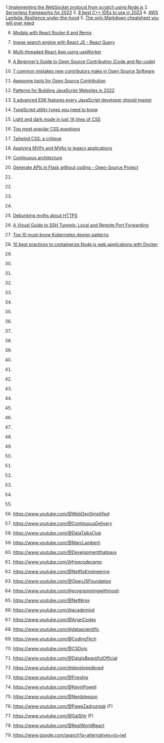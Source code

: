 1.[Implementing the WebSocket protocol from scratch using Node.js](https://blog.erickwendel.com.br/implementing-the-websocket-protocol-from-scratch-using-nodejs?source=personalized-newsletter&source-id=2023-01-26) 2. [Serverless frameworks for 2023](https://blog.elva-group.com/serverless-frameworks-for-2023) 3. [8 best C++ IDEs to use in 2023](https://dev.to/mariamarsh/8-best-c-ides-to-use-in-2023-4kf5) 4. [AWS Lambda: Resilience under-the-hood](https://xyz.us17.list-manage.com/track/click?u=219daa24bb0e9b48aea4bcfcf&id=f42bf3bb0f&e=dd2bc97987) 5. [The only Markdown cheatsheet you will ever need](https://dev.to/imluka/the-only-markdown-cheatsheet-you-will-ever-need-ccg)

6. [Modals with React Router 6 and Remix](https://dev.to/infoxicator/modals-with-react-router-6-and-remix-1e35)
7. [Image search engine with React JS - React Query](https://dev.to/franklin030601/image-search-engine-with-react-js-react-query-39)
8. [Multi-threaded React App using useWorker](https://dev.to/nilanth/multi-threaded-react-app-using-useworker-gf8)

9. [A Beginner’s Guide to Open Source Contribution (Code and No-code)](https://penaaz.hashnode.dev/a-beginners-guide-to-open-source-contribution-code-and-no-code?source=personalized-newsletter&source-id=2022-12-01)
10. [7 common mistakes new contributors make in Open Source Software](https://dev.to/codergirl1991/7-common-mistakes-new-contributors-make-in-open-source-software-2noo)
11. [Awesome tools for Open Source Contribution](https://dev.to/surajondev/awesome-tools-for-open-source-contribution-36cm)

12. [Patterns for Building JavaScript Websites in 2022](https://dev.to/this-is-learning/patterns-for-building-javascript-websites-in-2022-5a93)
13. [5 advanced ES6 features every JavaScript developer should master](https://dev.to/naubit/5-advanced-es6-features-every-javascript-developer-should-master-3mkn)
14. [TypeScript utility types you need to know](https://dev.to/builderio/typescript-utility-types-you-need-to-know-14b7)

15. [Light and dark mode in just 14 lines of CSS](https://dev.to/whitep4nth3r/light-and-dark-mode-in-just-14-lines-of-css-424e)
16. [Top most popular CSS questions](https://dev.to/rammcodes/top-10-most-popular-css-interview-questions-47cj)
17. [Tailwind CSS: a critique](https://dev.to/gravy59/tailwind-css-a-critique-2hfh)

18. [Applying MVPs and MVAs to legacy applications](https://www.infoq.com/articles/mvp-mva-legacy/)
19. [Continuous architecture](https://continuous-architecture.org)
20. [Generate APIs in Flask without coding - Open-Source Project](https://dev.to/sm0ke/generate-apis-in-flask-without-coding-open-source-project-3nni)

21. [](https://www.economist.com/business/2023/01/30/the-race-of-the-ai-labs-heats-up)
22. [](https://www.theinformation.com/articles/character-seeks-250-million-in-new-funding-amid-ai-boom)
23. [](https://arstechnica.com/gadgets/2023/01/the-generative-ai-revolution-has-begun-how-did-we-get-here/)
24. [](https://www.vox.com/recode/23580554/generative-ai-chatgpt-openai-stable-diffusion-legal-battles-napster-copyright-peter-kafka-column)

25. [Debunking myths about HTTPS](https://dev.to/jmau111/debunking-myths-about-https-f2k)
26. [A Visual Guide to SSH Tunnels: Local and Remote Port Forwarding](https://iximiuz.com/en/posts/ssh-tunnels/)

27. [Top 10 must-know Kubernetes design patterns](https://developers.redhat.com/blog/2020/05/11/top-10-must-know-kubernetes-design-patterns)
28. [10 best practices to containerize Node.js web applications with Docker](https://snyk.io/blog/10-best-practices-to-containerize-nodejs-web-applications-with-docker/)
29. [](https://blog.rishabkumar.com/how-did-i-become-a-devops-engineer)
30. [](https://blog.wemakedevs.org/are-you-a-devops-engineer-if-you-arent-writing-code)
31. [](https://blog.kubesimplify.com/kubernetes-126)

32. [](https://blog.yusadolat.me/10-github-repositories-that-help-you-become-a-better-devops-engineer)
33. [](https://blog.kubesimplify.com/managing-your-operating-system-with-package-managers)
34. [](https://blog.wemakedevs.org/a-devops-roadmap)
35. [](https://lo-victoria.com/series/devops)
36. [](https://danny.hashnode.dev/aws-devops-engineer-professional-exam-guide)

37. [](https://rapidapi.com/matchilling/api/chuck-norris/)
38. [](https://rapidapi.com/api-sports/api/api-football/)
39. [](https://rapidapi.com/wirefreethought/api/geodb-cities/)
40. [](https://rapidapi.com/apidojo/api/shazam/)
41. [](https://rapidapi.com/rapidapi/api/movie-database-alternative/)

42. [](https://twitter.com/Prathkum/status/1614887406276341761?s=20&t=t7CMB3u2WW7COxYybKjOHg)
43. [](https://twitter.com/steventey/status/1611417461194358785?s=20&t=t7CMB3u2WW7COxYybKjOHg)
44. [](https://twitter.com/adrian_twarog/status/1607405844924370944?s=20&t=t7CMB3u2WW7COxYybKjOHg)
45. [](https://twitter.com/Infoxicador/status/1606382229764116483?s=20&t=t7CMB3u2WW7COxYybKjOHg)

46. [](https://twitter.com/FRamsberg/status/1606821356330516480?s=20&t=t7CMB3u2WW7COxYybKjOHg)
47. [](https://twitter.com/goodside/status/1606611869661384706?s=20&t=t7CMB3u2WW7COxYybKjOHg)

48. [](https://vercel.com/blog/migrating-a-large-open-source-react-application-to-next-js-and-vercel)

49. [](https://nathanpeck.com/concurrency-compared-lambda-fargate-app-runner/)
50. [](https://medium.com/how-to-react/using-env-file-in-react-js-b2714235e77e)

51. [](https://jwt.io/introduction/)
52. [](https://www.praetorian.com/blog/signing-and-encrypting-with-json-web-tokens/)
53. [](https://auth0.com/resources/ebooks/jwt-handbook#!)
54. [](https://www.rfc-editor.org/rfc/rfc7519)
55. [](https://blog.logrocket.com/jwt-authentication-best-practices/)

56. https://www.youtube.com/@WebDevSimplified
57. https://www.youtube.com/@ContinuousDelivery
58. https://www.youtube.com/@DataTalksClub
59. https://www.youtube.com/@MarcLamberti
60. https://www.youtube.com/@Developmentthatpays
61. https://www.youtube.com/@freecodecamp
62. https://www.youtube.com/@NetflixEngineering
63. https://www.youtube.com/@OpenJSFoundation
64. https://www.youtube.com/@programmingwithmosh
65. https://www.youtube.com/@NetNinja
66. https://www.youtube.com/@academind
67. https://www.youtube.com/@ArjanCodes
68. https://www.youtube.com/@datascientific
69. https://www.youtube.com/@CodingTech
70. https://www.youtube.com/@CSDojo
71. https://www.youtube.com/@DataIsBeautifulOfficial
72. https://www.youtube.com/@developedbyed
73. https://www.youtube.com/@Fireship
74. https://www.youtube.com/@KevinPowell
75. https://www.youtube.com/@Nerdslesson
76. https://www.youtube.com/@PaweZadrozniak (F)
77. https://www.youtube.com/@GalShir (F)
78. https://www.youtube.com/@RealWorldReact

79. https://www.google.com/search?q=alternatives+to+jwt
